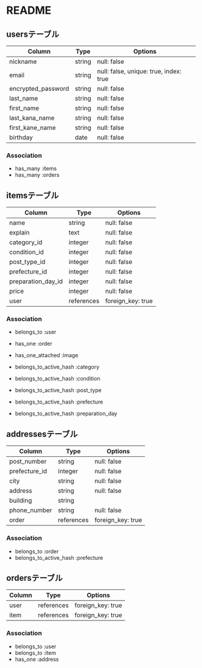 # README

## usersテーブル

| Column             | Type   | Options      |
| ------------------ | ------ | -----------  |
| nickname           | string | null: false  |
| email              | string | null: false, unique: true, index: true |
| encrypted_password | string | null: false  |
| last_name          | string | null: false  |
| first_name         | string | null: false  |
| last_kana_name     | string | null: false  |
| first_kane_name    | string | null: false  |
| birthday           | date   | null: false  |

### Association

- has_many :items
- has_many :orders

## itemsテーブル

| Column              | Type       | Options     |
| ------------------- | ---------- | ----------- |
| name                | string     | null: false |
| explain             | text       | null: false |
| category_id         | integer    | null: false |
| condition_id        | integer    | null: false |
| post_type_id        | integer    | null: false |
| prefecture_id       | integer    | null: false |
| preparation_day_id  | integer    | null: false |
| price               | integer    | null: false |
| user                | references | foreign_key: true |

### Association

- belongs_to :user
- has_one :order

- has_one_attached :image

- belongs_to_active_hash :category
- belongs_to_active_hash :condition
- belongs_to_active_hash :post_type
- belongs_to_active_hash :prefecture
- belongs_to_active_hash :preparation_day

## addressesテーブル

| Column        | Type       | Options     |
| ------------- | ---------- | ----------- |
| post_number   | string     | null: false |
| prefecture_id | integer    | null: false |
| city          | string     | null: false |
| address       | string     | null: false |
| building      | string     |             |
| phone_number  | string     | null: false |
| order         | references | foreign_key: true |

### Association

- belongs_to :order
- belongs_to_active_hash :prefecture

## ordersテーブル

| Column   | Type       | Options           |
| -------- | ---------- | ----------------- |
| user     | references | foreign_key: true |
| item     | references | foreign_key: true |

### Association

- belongs_to :user
- belongs_to :item
- has_one :address
